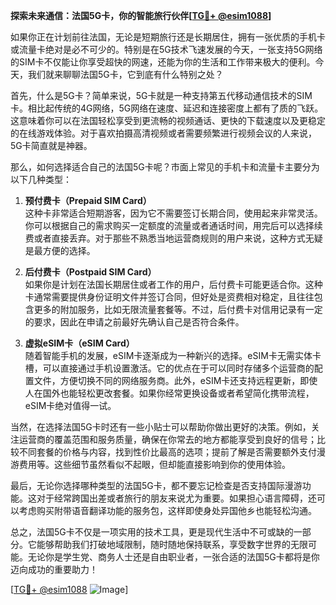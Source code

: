 **探索未来通信：法国5G卡，你的智能旅行伙伴[[TG💪+ @esim1088](https://t.me/s/esim1088)]**

如果你正在计划前往法国，无论是短期旅行还是长期居住，拥有一张优质的手机卡或流量卡绝对是必不可少的。特别是在5G技术飞速发展的今天，一张支持5G网络的SIM卡不仅能让你享受超快的网速，还能为你的生活和工作带来极大的便利。今天，我们就来聊聊法国5G卡，它到底有什么特别之处？

首先，什么是5G卡？简单来说，5G卡就是一种支持第五代移动通信技术的SIM卡。相比起传统的4G网络，5G网络在速度、延迟和连接密度上都有了质的飞跃。这意味着你可以在法国轻松享受到更流畅的视频通话、更快的下载速度以及更稳定的在线游戏体验。对于喜欢拍摄高清视频或者需要频繁进行视频会议的人来说，5G卡简直就是神器。

那么，如何选择适合自己的法国5G卡呢？市面上常见的手机卡和流量卡主要分为以下几种类型：

1. **预付费卡（Prepaid SIM Card）**  
   这种卡非常适合短期游客，因为它不需要签订长期合同，使用起来非常灵活。你可以根据自己的需求购买一定额度的流量或者通话时间，用完后可以选择续费或者直接丢弃。对于那些不熟悉当地运营商规则的用户来说，这种方式无疑是最方便的选择。

2. **后付费卡（Postpaid SIM Card）**  
   如果你是计划在法国长期居住或者工作的用户，后付费卡可能更适合你。这种卡通常需要提供身份证明文件并签订合同，但好处是资费相对稳定，且往往包含更多的附加服务，比如无限流量套餐等。不过，后付费卡对信用记录有一定的要求，因此在申请之前最好先确认自己是否符合条件。

3. **虚拟eSIM卡（eSIM Card）**  
   随着智能手机的发展，eSIM卡逐渐成为一种新兴的选择。eSIM卡无需实体卡槽，可以直接通过手机设置激活。它的优点在于可以同时存储多个运营商的配置文件，方便切换不同的网络服务商。此外，eSIM卡还支持远程更新，即使人在国外也能轻松更改套餐。如果你经常更换设备或者希望简化携带流程，eSIM卡绝对值得一试。

当然，在选择法国5G卡时还有一些小贴士可以帮助你做出更好的决策。例如，关注运营商的覆盖范围和服务质量，确保在你常去的地方都能享受到良好的信号；比较不同套餐的价格与内容，找到性价比最高的选项；提前了解是否需要额外支付漫游费用等。这些细节虽然看似不起眼，但却能直接影响到你的使用体验。

最后，无论你选择哪种类型的法国5G卡，都不要忘记检查是否支持国际漫游功能。这对于经常跨国出差或者旅行的朋友来说尤为重要。如果担心语言障碍，还可以考虑购买附带语音翻译功能的服务包，这样即使身处异国他乡也能轻松沟通。

总之，法国5G卡不仅是一项实用的技术工具，更是现代生活中不可或缺的一部分。它能够帮助我们打破地域限制，随时随地保持联系，享受数字世界的无限可能。无论你是学生党、商务人士还是自由职业者，一张合适的法国5G卡都将是你迈向成功的重要助力！

[[TG💪+ @esim1088](https://t.me/s/esim1088) ![Image](https://i.postimg.cc/4NQfJmqS/Snipaste-2025-05-13-00-14-12.png)]